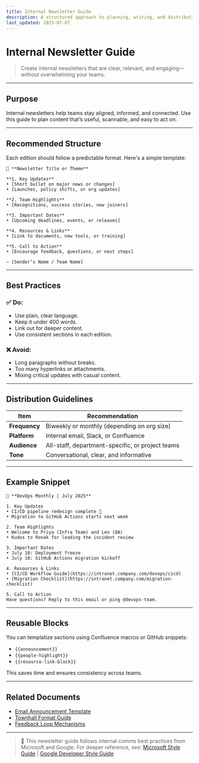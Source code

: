 ```yaml
---
title: Internal Newsletter Guide
description: A structured approach to planning, writing, and distributing internal newsletters that inform and engage employees.
last_updated: 2025-07-07
---
```


# Internal Newsletter Guide

> Create internal newsletters that are clear, relevant, and engaging—without overwhelming your teams.

---

## Purpose

Internal newsletters help teams stay aligned, informed, and connected. Use this guide to plan content that’s useful, scannable, and easy to act on.

---

## Recommended Structure

Each edition should follow a predictable format. Here's a simple template:

```
📰 **Newsletter Title or Theme**

**1. Key Updates**  
• [Short bullet on major news or changes]  
• [Launches, policy shifts, or org updates]

**2. Team Highlights**  
• [Recognitions, success stories, new joiners]

**3. Important Dates**  
• [Upcoming deadlines, events, or releases]

**4. Resources & Links**  
• [Link to documents, new tools, or training]

**5. Call to Action**  
• [Encourage feedback, questions, or next steps]

— [Sender’s Name / Team Name]
```

---

## Best Practices

### ✅ Do:

- Use plain, clear language.
- Keep it under 400 words.
- Link out for deeper content.
- Use consistent sections in each edition.

### ❌ Avoid:

- Long paragraphs without breaks.
- Too many hyperlinks or attachments.
- Mixing critical updates with casual content.

---

## Distribution Guidelines

| Item              | Recommendation                                 |
|-------------------|------------------------------------------------|
| **Frequency**      | Biweekly or monthly (depending on org size)   |
| **Platform**       | Internal email, Slack, or Confluence           |
| **Audience**       | All-staff, department-specific, or project teams |
| **Tone**           | Conversational, clear, and informative         |

---

## Example Snippet

```
📰 **DevOps Monthly | July 2025**

1. Key Updates  
• CI/CD pipeline redesign complete 🎉  
• Migration to GitHub Actions starts next week

2. Team Highlights  
• Welcome to Priya (Infra Team) and Leo (QA)  
• Kudos to Ronak for leading the incident review

3. Important Dates  
• July 10: Deployment freeze  
• July 18: GitHub Actions migration kickoff

4. Resources & Links  
• [CI/CD Workflow Guide](https://intranet.company.com/devops/cicd)  
• [Migration Checklist](https://intranet.company.com/migration-checklist)

5. Call to Action  
Have questions? Reply to this email or ping @devops-team.
```

---

## Reusable Blocks

You can templatize sections using Confluence macros or GitHub snippets:

- `{{announcement}}`  
- `{{people-highlight}}`  
- `{{resource-link-block}}`

This saves time and ensures consistency across teams.

---

## Related Documents

- [Email Announcement Template](./email-announcement-template.md)  
- [Townhall Format Guide](./townhall-format-guide.md)  
- [Feedback Loop Mechanisms](./feedback-loop-mechanisms.md)

---

> 📘 This newsletter guide follows internal comms best practices from Microsoft and Google. For deeper reference, see: [Microsoft Style Guide](https://learn.microsoft.com/style-guide/) | [Google Developer Style Guide](https://developers.google.com/style)
